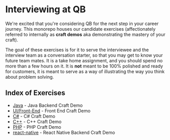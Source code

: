 # Interviewing at QB
We're excited that you're considering QB for the next step in your career journey. This monorepo houses our candidate exercises (affectionately referred to internally as **craft demos** aka demonstrating the mastery of your craft). 

The goal of these exercises is for it to serve the interviewee and the interview team as a conversation starter, so that you may get to know your future team mates. It is a take home assignment, and you should spend no more than a few hours on it. It is **not** meant to be 100% polished and ready for customers, it is meant to serve as a way of illustrating the way you think about problem solving. 

## Index of Exercises

* [Java](backend/) - Java Backend Craft Demo
* [UI/Front-End](ui/) - Front End Craft Demo
* [C#](c%23/) - C# Craft Demo
* [C++](cpp/) - C++ Craft Demo
* [PHP](php/) - PHP  Craft Demo
* [react-native](react-native/) - React Native Backend Craft Demo

